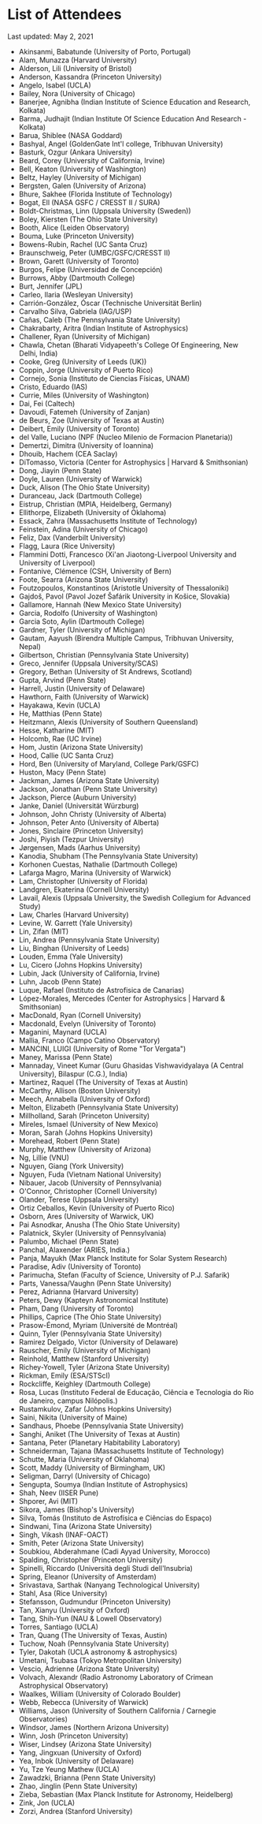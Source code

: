 # List of Attendees

Last updated: May 2, 2021

* Akinsanmi, Babatunde (University of Porto, Portugal)
* Alam, Munazza (Harvard University)
* Alderson, Lili (University of Bristol)
* Anderson, Kassandra (Princeton University)
* Angelo, Isabel (UCLA)
* Bailey, Nora (University of Chicago)
* Banerjee, Agnibha (Indian Institute of Science Education and Research, Kolkata)
* Barma, Judhajit  (Indian Institute Of Science Education And Research -Kolkata)
* Barua, Shiblee (NASA Goddard)
* Bashyal, Angel (GoldenGate Int'l college, Tribhuvan University)
* Basturk, Ozgur (Ankara University)
* Beard, Corey (University of California, Irvine)
* Bell, Keaton (University of Washington)
* Beltz, Hayley (University of Michigan)
* Bergsten, Galen (University of Arizona)
* Bhure, Sakhee (Florida Institute of Technology)
* Bogat, Ell (NASA GSFC / CRESST II / SURA)
* Boldt-Christmas, Linn (Uppsala University (Sweden))
* Boley, Kiersten (The Ohio State University)
* Booth, Alice  (Leiden Observatory)
* Bouma, Luke (Princeton University)
* Bowens-Rubin, Rachel (UC Santa Cruz)
* Braunschweig, Peter (UMBC/GSFC/CRESST II)
* Brown, Garett (University of Toronto)
* Burgos, Felipe (Universidad de Concepción)
* Burrows, Abby (Dartmouth College)
* Burt, Jennifer (JPL)
* Carleo, Ilaria (Wesleyan University)
* Carrión-González, Óscar (Technische Universität Berlin)
* Carvalho Silva, Gabriela (IAG/USP)
* Cañas, Caleb (The Pennsylvania State University)
* Chakrabarty, Aritra  (Indian Institute of Astrophysics)
* Challener, Ryan (University of Michigan)
* Chawla, Chetan (Bharati Vidyapeeth's College Of Engineering, New Delhi, India)
* Cooke, Greg (University of Leeds (UK))
* Coppin, Jorge (University of Puerto Rico)
* Cornejo, Sonia (Instituto de Ciencias Físicas, UNAM)
* Cristo, Eduardo (IAS)
* Currie, Miles (University of Washington)
* Dai, Fei (Caltech)
* Davoudi, Fatemeh (University of Zanjan)
* de Beurs, Zoe (University of Texas at Austin)
* Deibert, Emily (University of Toronto)
* del Valle, Luciano (NPF (Nucleo Milenio de Formacion Planetaria))
* Demertzi, Dimitra (University of Ioannina)
* Dhouib, Hachem (CEA Saclay)
* DiTomasso, Victoria (Center for Astrophysics | Harvard & Smithsonian)
* Dong, Jiayin (Penn State)
* Doyle, Lauren (University of Warwick)
* Duck, Alison (The Ohio State University)
* Duranceau, Jack (Dartmouth College)
* Eistrup, Christian (MPIA, Heidelberg, Germany)
* Ellithorpe, Elizabeth (University of Oklahoma)
* Essack, Zahra (Massachusetts Institute of Technology)
* Feinstein, Adina (University of Chicago)
* Feliz, Dax (Vanderbilt University)
* Flagg, Laura (Rice University)
* Flammini Dotti, Francesco (Xi'an Jiaotong-Liverpool University and University of Liverpool)
* Fontanive, Clémence (CSH, University of Bern)
* Foote, Searra (Arizona State University)
* Foutzopoulos, Konstantinos (Aristotle University of Thessaloniki)
* Gajdoš, Pavol (Pavol Jozef Šafárik University in Košice, Slovakia)
* Gallamore, Hannah (New Mexico State University)
* Garcia, Rodolfo (University of Washington)
* Garcia Soto, Aylin (Dartmouth College)
* Gardner, Tyler (University of Michigan)
* Gautam, Aayush (Birendra Multiple Campus, Tribhuvan University, Nepal)
* Gilbertson, Christian (Pennsylvania State University)
* Greco, Jennifer (Uppsala University/SCAS)
* Gregory, Bethan (University of St Andrews, Scotland)
* Gupta, Arvind (Penn State)
* Harrell, Justin  (University of Delaware)
* Hawthorn, Faith (University of Warwick)
* Hayakawa, Kevin (UCLA)
* He, Matthias (Penn State)
* Heitzmann, Alexis (University of Southern Queensland)
* Hesse, Katharine (MIT)
* Holcomb, Rae (UC Irvine)
* Hom, Justin (Arizona State University)
* Hood, Callie (UC Santa Cruz)
* Hord, Ben (University of Maryland, College Park/GSFC)
* Huston, Macy (Penn State)
* Jackman, James (Arizona State University)
* Jackson, Jonathan (Penn State University)
* Jackson, Pierce (Auburn University)
* Janke, Daniel (Universität Würzburg)
* Johnson, John Christy  (University of Alberta)
* Johnson, Peter Anto (University of Alberta)
* Jones, Sinclaire (Princeton University)
* Joshi, Piyish (Tezpur University)
* Jørgensen, Mads (Aarhus University)
* Kanodia, Shubham (The Pennsylvania State University)
* Korhonen Cuestas, Nathalie  (Dartmouth College)
* Lafarga Magro, Marina (University of Warwick)
* Lam, Christopher (University of Florida)
* Landgren, Ekaterina (Cornell University)
* Lavail, Alexis (Uppsala University, the Swedish Collegium for Advanced Study)
* Law, Charles (Harvard University)
* Levine, W. Garrett (Yale University)
* Lin, Zifan (MIT)
* Lin, Andrea (Pennsylvania State University)
* Liu, Binghan (University of Leeds)
* Louden, Emma (Yale University)
* Lu, Cicero (Johns Hopkins University)
* Lubin, Jack (University of California, Irvine)
* Luhn, Jacob (Penn State)
* Luque, Rafael (Instituto de Astrofisica de Canarias)
* López-Morales, Mercedes (Center for Astrophysics | Harvard & Smithsonian)
* MacDonald, Ryan (Cornell University)
* Macdonald, Evelyn (University of Toronto)
* Maganini, Maynard (UCLA)
* Mallia, Franco (Campo Catino Observatory)
* MANCINI, LUIGI (University of Rome "Tor Vergata")
* Maney, Marissa (Penn State)
* Mannaday, Vineet Kumar (Guru Ghasidas Vishwavidyalaya (A Central University), Bilaspur (C.G.), India)
* Martinez, Raquel (The University of Texas at Austin)
* McCarthy, Allison (Boston University)
* Meech, Annabella (University of Oxford)
* Melton, Elizabeth (Pennsylvania State University)
* Millholland, Sarah (Princeton University)
* Mireles, Ismael (University of New Mexico)
* Moran, Sarah (Johns Hopkins University)
* Morehead, Robert (Penn State)
* Murphy, Matthew (University of Arizona)
* Ng, Lillie (VNU)
* Nguyen, Giang (York University)
* Nguyen, Fuda (Vietnam National University)
* Nibauer, Jacob (University of Pennsylvania)
* O'Connor, Christopher (Cornell University)
* Olander, Terese (Uppsala University)
* Ortiz Ceballos, Kevin (University of Puerto Rico)
* Osborn, Ares (University of Warwick, UK)
* Pai Asnodkar, Anusha (The Ohio State University)
* Palatnick, Skyler (University of Pennsylvania)
* Palumbo, Michael (Penn State)
* Panchal, Alaxender (ARIES, India.)
* Panja, Mayukh (Max Planck Institute for Solar System Research)
* Paradise, Adiv (University of Toronto)
* Parimucha, Stefan (Faculty of Science, University of P.J. Safarik)
* Parts, Vanessa/Vaughn (Penn State University)
* Perez, Adrianna (Harvard University)
* Peters, Dewy (Kapteyn Astronomical Institute)
* Pham, Dang (University of Toronto)
* Phillips, Caprice (The Ohio State University)
* Prasow-Émond, Myriam (Université de Montréal)
* Quinn, Tyler (Pennsylvania State University)
* Ramirez Delgado, Victor (University of Delaware)
* Rauscher, Emily (University of Michigan)
* Reinhold, Matthew (Stanford University)
* Richey-Yowell, Tyler (Arizona State University)
* Rickman, Emily (ESA/STScI)
* Rockcliffe, Keighley (Dartmouth College)
* Rosa, Lucas (Instituto Federal de Educação, Ciência e Tecnologia do Rio de Janeiro, campus Nilópolis.)
* Rustamkulov, Zafar (Johns Hopkins University)
* Saini, Nikita (University of Maine)
* Sandhaus, Phoebe (Pennsylvania State University)
* Sanghi, Aniket (The University of Texas at Austin)
* Santana, Peter (Planetary Habitability Laboratory)
* Schneiderman, Tajana (Massachusetts Institute of Technology)
* Schutte, Maria (University of Oklahoma)
* Scott, Maddy (University of Birmingham, UK)
* Seligman, Darryl (University of Chicago)
* Sengupta, Soumya  (Indian Institute of Astrophysics)
* Shah,  Neev (IISER Pune)
* Shporer, Avi (MIT)
* Sikora, James (Bishop's University)
* Silva, Tomás (Instituto de Astrofísica e Ciências do Espaço)
* Sindwani, Tina (Arizona State University)
* Singh, Vikash (INAF-OACT)
* Smith, Peter (Arizona State University)
* Soubkiou, Abderahmane (Cadi Ayyad University, Morocco)
* Spalding, Christopher (Princeton University)
* Spinelli, Riccardo (Università degli Studi dell'Insubria)
* Spring, Eleanor (University of Amsterdam)
* Srivastava, Sarthak (Nanyang Technological University)
* Stahl, Asa (Rice University)
* Stefansson, Gudmundur (Princeton University)
* Tan, Xianyu (University of Oxford)
* Tang, Shih-Yun (NAU & Lowell Observatory)
* Torres, Santiago (UCLA)
* Tran, Quang (The University of Texas, Austin)
* Tuchow, Noah (Pennsylvania State University)
* Tyler, Dakotah (UCLA astronomy & astrophysics)
* Umetani, Tsubasa (Tokyo Metropolitan University)
* Vescio, Adrienne (Arizona State University)
* Volvach, Alexandr (Radio Astronomy Laboratory of Crimean Astrophysical Observatory)
* Waalkes, William (University of Colorado Boulder)
* Webb, Rebecca (University of Warwick)
* Williams, Jason (University of Southern California / Carnegie Observatories)
* Windsor, James (Northern Arizona University)
* Winn, Josh (Princeton University)
* Wiser, Lindsey (Arizona State University)
* Yang, Jingxuan (University of Oxford)
* Yea, Inbok (University of Delaware)
* Yu, Tze Yeung Mathew (UCLA)
* Zawadzki, Brianna (Penn State University)
* Zhao, Jinglin (Penn State University)
* Zieba, Sebastian (Max Planck Institute for Astronomy, Heidelberg)
* Zink, Jon (UCLA)
* Zorzi, Andrea (Stanford University)
